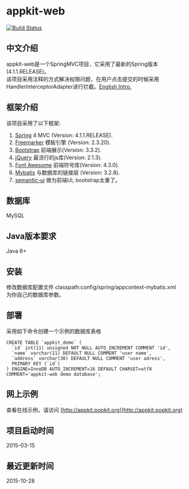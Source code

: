 appkit-web
========
[![Build Status](https://travis-ci.org/aborn/appkit-web.svg?branch=master)](https://travis-ci.org/aborn/appkit-web)  

## 中文介绍
appkit-web是一个SpringMVC项目，它采用了最新的Spring版本(4.1.1.RELEASE)。  
该项目采用注释的方式解决权限问题，在用户点击提交的时候采用      
HandlerInterceptorAdapter进行拦截。[English Intro.](README_EN.md)

## 框架介绍
该项目采用了以下框架:  
 1. [Spring](https://spring.io/) 4 MVC (Version: 4.1.1.RELEASE).    
 2. [Freemarker](http://freemarker.org/) 模板引擎 (Version: 2.3.20).  
 3. [Bootstrap](http://getbootstrap.com/) 前端展示(Version: 3.3.2).  
 4. [jQuery](https://jquery.com/) 最流行的js库(Version: 2.1.3).    
 5. [Font Awesome](http://fortawesome.github.io/Font-Awesome/) 前端符号库(Version: 4.3.0).  
 5. [Mybatis](https://mybatis.github.io/mybatis-3/) 与数据库的链接层 (Version: 3.2.8).  
 6. [semantic-ui](http://semantic-ui.com/) 做为前端UI, bootstrap太重了。

## 数据库
MySQL

## Java版本要求
Java 6+

## 安装
修改数据库配置文件 classpath:config/spring/appcontext-mybatis.xml   
为你自己的数据库参数。

## 部署
采用如下命令创建一个示例的数据库表格  
```
CREATE TABLE `appkit_demo` (
  `id` int(11) unsigned NOT NULL AUTO_INCREMENT COMMENT 'id',
  `name` varchar(11) DEFAULT NULL COMMENT 'user name',
  `address` varchar(30) DEFAULT NULL COMMENT 'user adress',
  PRIMARY KEY (`id`)
) ENGINE=InnoDB AUTO_INCREMENT=16 DEFAULT CHARSET=utf8 COMMENT='appkit-web demo database';
```

## 网上示例
查看在线示例，请访问 [http://appkit.popkit.org](http://appkit.popkit.org)

## 项目启动时间
2015-03-15

## 最近更新时间
2015-10-28